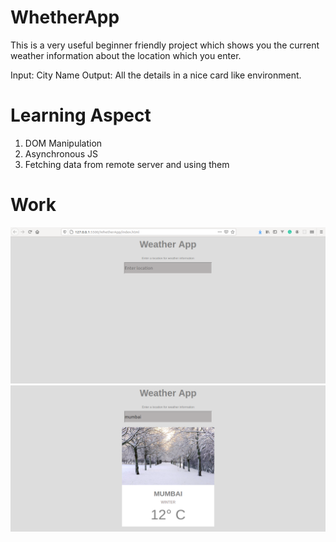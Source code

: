 # WhetherApp

This is a very useful beginner friendly project which shows you the current weather information about the 
location which you enter. 

Input: City Name
Output: All the details in a nice card like environment.

# Learning Aspect

1. DOM Manipulation
2. Asynchronous JS
3. Fetching data from remote server and using them

# Work 

![](wa1.png)
![](wa2.png)
